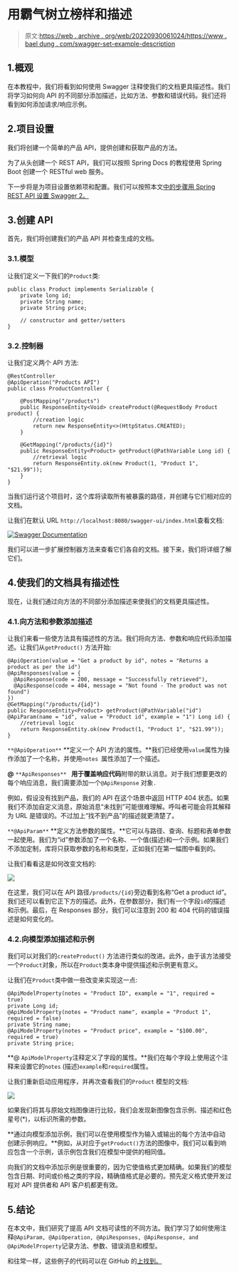 # 用霸气树立榜样和描述

> 原文:[https://web . archive . org/web/20220930061024/https://www . bael dung . com/swagger-set-example-description](https://web.archive.org/web/20220930061024/https://www.baeldung.com/swagger-set-example-description)

## 1.概观

在本教程中，我们将看到如何使用 Swagger 注释使我们的文档更具描述性。我们将学习如何向 API 的不同部分添加描述，比如方法、参数和错误代码。我们还将看到如何添加请求/响应示例。

## 2.项目设置

我们将创建一个简单的产品 API，提供创建和获取产品的方法。

为了从头创建一个 REST API，我们可以按照 Spring Docs 的教程使用 Spring Boot 创建一个 RESTful web 服务。

下一步将是为项目设置依赖项和配置。我们可以按照本文[中的步骤用 Spring REST API 设置 Swagger 2。](/web/20220617075716/https://www.baeldung.com/swagger-2-documentation-for-spring-rest-api)

## 3.创建 API

首先，我们将创建我们的产品 API 并检查生成的文档。

### 3.1.模型

让我们定义一下我们的`Product`类:

```
public class Product implements Serializable {
    private long id;
    private String name;
    private String price;

    // constructor and getter/setters
} 
```

### 3.2.控制器

让我们定义两个 API 方法:

```
@RestController
@ApiOperation("Products API")
public class ProductController {

    @PostMapping("/products")
    public ResponseEntity<Void> createProduct(@RequestBody Product product) {
        //creation logic
        return new ResponseEntity<>(HttpStatus.CREATED);
    }

    @GetMapping("/products/{id}")
    public ResponseEntity<Product> getProduct(@PathVariable Long id) {
        //retrieval logic
        return ResponseEntity.ok(new Product(1, "Product 1", "$21.99"));
    }
}
```

当我们运行这个项目时，这个库将读取所有被暴露的路径，并创建与它们相对应的文档。

让我们在默认 URL `http://localhost:8080/swagger-ui/index.html`查看文档:

[![Swagger Documentation](../Images/5549fe80e860c599f38f31733b1a894c.png)](/web/20220617075716/https://www.baeldung.com/wp-content/uploads/2022/02/Screenshot-2022-01-29-at-1.59.47-PM.png)

我们可以进一步扩展控制器方法来查看它们各自的文档。接下来，我们将详细了解它们。

## 4.使我们的文档具有描述性

现在，让我们通过向方法的不同部分添加描述来使我们的文档更具描述性。

### 4.1.向方法和参数添加描述

让我们来看一些使方法具有描述性的方法。我们将向方法、参数和响应代码添加描述。让我们从`getProduct()` 方法开始:

```
@ApiOperation(value = "Get a product by id", notes = "Returns a product as per the id")
@ApiResponses(value = {
  @ApiResponse(code = 200, message = "Successfully retrieved"),
  @ApiResponse(code = 404, message = "Not found - The product was not found")
})
@GetMapping("/products/{id}")
public ResponseEntity<Product> getProduct(@PathVariable("id") @ApiParam(name = "id", value = "Product id", example = "1") Long id) {
    //retrieval logic
    return ResponseEntity.ok(new Product(1, "Product 1", "$21.99"));
}
```

`**@ApiOperation**` **定义一个 API 方法的属性。**我们已经使用`value`属性为操作添加了一个名称，并使用`notes `属性添加了一个描述。

**@** `**ApiResponses** ` **用于覆盖响应代码**附带的默认消息。对于我们想要更改的每个响应消息，我们需要添加一个`@ApiResponse` 对象`.`

例如，假设没有找到产品，我们的 API 在这个场景中返回 HTTP 404 状态。如果我们不添加自定义消息，原始消息“未找到”可能很难理解。呼叫者可能会将其解释为 URL 是错误的。不过加上“找不到产品”的描述就更清楚了。

`**@ApiParam**` **定义方法参数的属性。**它可以与路径、查询、标题和表单参数一起使用。我们为“id”参数添加了一个名称、一个值(描述)和一个示例。如果我们不添加定制，库将只获取参数的名称和类型，正如我们在第一幅图中看到的。

让我们看看这是如何改变文档的:

[![](../Images/877cbc2494170988af8f7766115157ff.png)](/web/20220617075716/https://www.baeldung.com/wp-content/uploads/2022/02/Screenshot-2022-01-29-at-4.08.45-PM.png)

在这里，我们可以在 API 路径`/products/{id}`旁边看到名称“Get a product id”。我们还可以看到它正下方的描述。此外，在参数部分，我们有一个字段`id`的描述和示例。最后，在 Responses 部分，我们可以注意到 200 和 404 代码的错误描述是如何变化的。

### 4.2.向模型添加描述和示例

我们可以对我们的`createProduct()` 方法进行类似的改进。此外，由于该方法接受一个`Product`对象，所以在`Product`类本身中提供描述和示例更有意义。

让我们在`Product`类中做一些改变来实现这一点:

```
@ApiModelProperty(notes = "Product ID", example = "1", required = true) 
private Long id; 
@ApiModelProperty(notes = "Product name", example = "Product 1", required = false) 
private String name; 
@ApiModelProperty(notes = "Product price", example = "$100.00", required = true) 
private String price;
```

**@ `ApiModelProperty`注释定义了字段的属性。**我们在每个字段上使用这个注释来设置它的`notes` (描述)`example`和`required`属性。

让我们重新启动应用程序，并再次查看我们的`Product` 模型的文档:

[![](../Images/a1acf7b2092ec6eae68a05c666170859.png)](/web/20220617075716/https://www.baeldung.com/wp-content/uploads/2022/02/Screenshot-2022-01-29-at-4.07.33-PM.png)

如果我们将其与原始文档图像进行比较，我们会发现新图像包含示例、描述和红色星号(*)，以标识所需的参数。

**通过向模型添加示例，我们可以在使用模型作为输入或输出的每个方法中自动创建示例响应。**例如，从对应于`getProduct()`方法的图像中，我们可以看到响应包含一个示例，该示例包含我们在模型中提供的相同值。

向我们的文档中添加示例是很重要的，因为它使值格式更加精确。如果我们的模型包含日期、时间或价格之类的字段，精确值格式是必要的。预先定义格式使开发过程对 API 提供者和 API 客户机都更有效。

## 5.结论

在本文中，我们研究了提高 API 文档可读性的不同方法。我们学习了如何使用注释`@ApiParam, @ApiOperation, @ApiResponses, @ApiResponse, and @ApiModelProperty`记录方法、参数、错误消息和模型。

和往常一样，这些例子的代码可以在 GitHub 的[上找到。](https://web.archive.org/web/20220617075716/https://github.com/eugenp/tutorials/tree/master/spring-boot-modules/spring-boot-swagger)